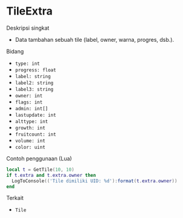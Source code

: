 # TileExtra

Deskripsi singkat
- Data tambahan sebuah tile (label, owner, warna, progres, dsb.).

Bidang
- `type: int`
- `progress: float`
- `label: string`
- `label2: string`
- `label3: string`
- `owner: int`
- `flags: int`
- `admin: int[]`
- `lastupdate: int`
- `alttype: int`
- `growth: int`
- `fruitcount: int`
- `volume: int`
- `color: uint`

Contoh penggunaan (Lua)
```lua
local t = GetTile(10, 10)
if t.extra and t.extra.owner then
  LogToConsole(('Tile dimiliki UID: %d'):format(t.extra.owner))
end
```

Terkait
- `Tile`

